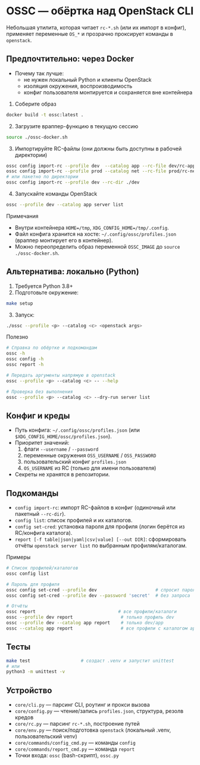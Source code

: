 # OSSC — обёртка над OpenStack CLI

Небольшая утилита, которая читает `rc-*.sh` (или их импорт в конфиг), применяет переменные `OS_*` и прозрачно проксирует команды в `openstack`.

## Предпочтительно: через Docker

- Почему так лучше:
  - не нужен локальный Python и клиенты OpenStack
  - изоляция окружения, воспроизводимость
  - конфиг пользователя монтируется и сохраняется вне контейнера

1) Соберите образ
```bash
docker build -t ossc:latest .
```

2) Загрузите враппер-функцию в текущую сессию
```bash
source ./ossc-docker.sh
```

3) Импортируйте RC-файлы (они должны быть доступны в рабочей директории)
```bash
ossc config import-rc --profile dev  --catalog app --rc-file dev/rc-app.sh
ossc config import-rc --profile prod --catalog net --rc-file prod/rc-net.sh
# или пакетно по директории
ossc config import-rc --profile dev --rc-dir ./dev
```

4) Запускайте команды OpenStack
```bash
ossc --profile dev --catalog app server list
```

Примечания
- Внутри контейнера `HOME=/tmp`, `XDG_CONFIG_HOME=/tmp/.config`.
- Файл конфига хранится на хосте: `~/.config/ossc/profiles.json` (враппер монтирует его в контейнер).
- Можно переопределить образ переменной `OSSC_IMAGE` до `source ./ossc-docker.sh`.

## Альтернатива: локально (Python)

1) Требуется Python 3.8+
2) Подготовьте окружение:
```bash
make setup
```
3) Запуск:
```bash
./ossc --profile <p> --catalog <c> <openstack args>
```

Полезно
```bash
# Справка по обёртке и подкомандам
ossc -h
ossc config -h
ossc report -h

# Передать аргументы напрямую в openstack
ossc --profile <p> --catalog <c> -- --help

# Проверка без выполнения
ossc --profile <p> --catalog <c> --dry-run server list
```

## Конфиг и креды

- Путь конфига: `~/.config/ossc/profiles.json` (или `$XDG_CONFIG_HOME/ossc/profiles.json`).
- Приоритет значений:
  1) флаги `--username` / `--password`
  2) переменные окружения `OSS_USERNAME` / `OSS_PASSWORD`
  3) пользовательский конфиг `profiles.json`
  4) `OS_USERNAME` из RC (только для имени пользователя)
- Секреты не хранятся в репозитории.

## Подкоманды

- `config import-rc`: импорт RC-файлов в конфиг (одиночный или пакетный `--rc-dir`).
- `config list`: список профилей и их каталогов.
- `config set-cred`: установка пароля для профиля (логин берётся из RC/конфига каталога).
- `report [-f table|json|yaml|csv|value] [--out DIR]`: сформировать отчёты `openstack server list` по выбранным профилям/каталогам.

Примеры
```bash
# Список профилей/каталогов
ossc config list

# Пароль для профиля
ossc config set-cred --profile dev                      # спросит пароль скрытым вводом
ossc config set-cred --profile dev --password 'secret'  # без запроса

# Отчёты
ossc report                               # все профили/каталоги
ossc --profile dev report                  # только профиль dev
ossc --profile dev --catalog app report    # только dev/app
ossc --catalog app report                  # все профили с каталогом app
```

## Тесты

```bash
make test                   # создаст .venv и запустит unittest
# или
python3 -m unittest -v
```

## Устройство

- `core/cli.py` — парсинг CLI, роутинг и прокси вызова
- `core/config.py` — чтение/запись `profiles.json`, структура, резолв кредов
- `core/rc.py` — парсинг `rc-*.sh`, построение путей
- `core/env.py` — поиск/подготовка `openstack` (локальный .venv, пользовательский venv)
- `core/commands/config_cmd.py` — команды `config`
- `core/commands/report_cmd.py` — команда `report`
- Точки входа: `ossc` (bash-скрипт), `ossc.py`
